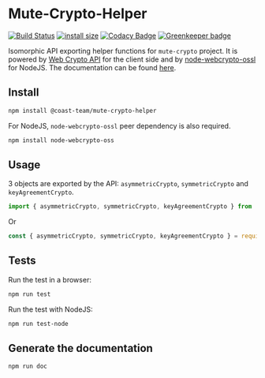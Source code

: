 # Mute-Crypto-Helper

[![Build Status](https://travis-ci.org/coast-team/mute-crypto-helper.svg?branch=master)](https://travis-ci.org/coast-team/mute-crypto-helper)
[![install size](https://packagephobia.now.sh/badge?p=@coast-team/mute-crypto-helper@1.0.0-beta.0)](https://packagephobia.now.sh/result?p=@coast-team/mute-crypto-helper@1.0.0-beta.0)
[![Codacy Badge](https://api.codacy.com/project/badge/Coverage/aa90039fe1c548e8af630adece29c558)](https://www.codacy.com/app/kalitine/mute-crypto-helper?utm_source=github.com&utm_medium=referral&utm_content=coast-team/mute-crypto-helper&utm_campaign=Badge_Coverage) [![Greenkeeper badge](https://badges.greenkeeper.io/coast-team/mute-crypto-helper.svg)](https://greenkeeper.io/)

Isomorphic API exporting helper functions for `mute-crypto` project. It is powered by [Web Crypto API][1] for the client side and by [node-webcrypto-ossl][3] for NodeJS. The documentation can be found [here][2].

## Install

```sh
npm install @coast-team/mute-crypto-helper
```

For NodeJS, `node-webcrypto-ossl` peer dependency is also required.

```sh
npm install node-webcrypto-oss
```

## Usage

3 objects are exported by the API: `asymmetricCrypto`, `symmetricCrypto` and `keyAgreementCrypto`.

```javascript
import { asymmetricCrypto, symmetricCrypto, keyAgreementCrypto } from '@coast-team/mute-crypto-helper'
```

Or

```javascript
const { asymmetricCrypto, symmetricCrypto, keyAgreementCrypto } = require('@coast-team/mute-crypto-helper')
```

## Tests

Run the test in a browser:

```sh
npm run test
```

Run the test with NodeJS:

```sh
npm run test-node
```

## Generate the documentation

```sh
npm run doc
```

[1]: https://developer.mozilla.org/en-US/docs/Web/API/Web_Crypto_API
[2]: https://coast-team.github.io/mute-crypto-helper/
[3]: https://github.com/PeculiarVentures/node-webcrypto-ossl
